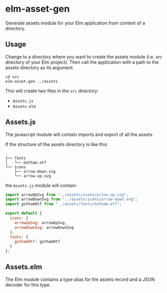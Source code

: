 # elm-asset-gen

Generate assets module for your Elm application from content of a directory.

## Usage

Change to a directory where you want to create the assets module (i.e. src directory of your Elm project).
Then call the application with a path to the assets directory as its argument.

```
cd src
elm-asset-gen ../assets
```

This will create two files in the `src` directory:

* `Assets.js`
* `Assets.elm`

## Assets.js

The javascript module will contain imports and export of all the assets.

If the structure of the assets directory is like this:
```
.
├── fonts
│   └── Gotham.otf
└── icons
    ├── arrow-down.svg
    └── arrow-up.svg
```

the `Assets.js` module will contain:

```js
import arrowUpSvg from "../assets/icons/arrow-up.svg";
import arrowDownSvg from "../assets/icons/arrow-down.svg";
import gothamOtf from "../assets/fonts/Gotham.otf";

export default {
  icons: {
    arrowUpSvg: arrowUpSvg,
    arrowDownSvg: arrowDownSvg
  },
  fonts: {
    gothamOtf: gothamOtf
  }
};
```

## Assets.elm

The Elm module contains a type alias for the assets record and a JSON decoder for this type.
